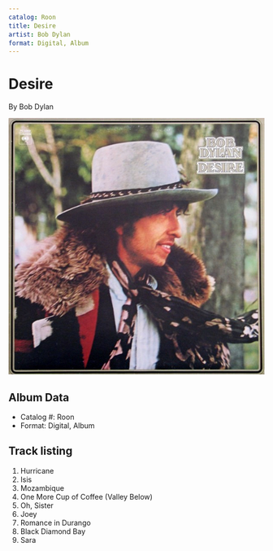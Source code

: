 ```yaml
---
catalog: Roon
title: Desire
artist: Bob Dylan
format: Digital, Album
---
```


# Desire

By Bob Dylan

![](../../assets/albumcovers/Bob_Dylan-Desire.png)

## Album Data

- Catalog #: Roon
- Format: Digital, Album


## Track listing


1. Hurricane
2. Isis
3. Mozambique
4. One More Cup of Coffee (Valley Below)
5. Oh, Sister
6. Joey
7. Romance in Durango
8. Black Diamond Bay
9. Sara

